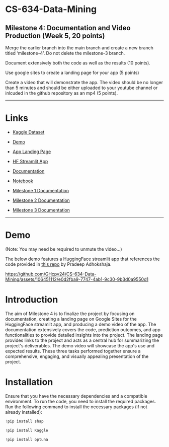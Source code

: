 # CS-634-Data-Mining

## Milestone 4: Documentation and Video Production (Week 5, 20 points)

Merge the earlier branch into the main branch and create a new branch titled ‘milestone-4’. Do not delete the milestone-3 branch.

Document extensively both the code as well as the results (10 points).

Use google sites to create a landing page for your app (5 points)

Create a video that will demonstrate the app. The video should be no longer than 5 minutes and should be either uploaded to your youtube channel or inlcuded in the github repository as an mp4 (5 points).

---

# Links

- [Kaggle Dataset](https://www.kaggle.com/competitions/house-prices-advanced-regression-techniques/overview)
- [Demo](#demo)
- [App Landing Page](https://sites.google.com/njit.edu/real-estate-housing/)
- [HF Streamlit App](https://huggingface.co/spaces/HFcpv24/LightGBM-House-Sale-Price-Prediction)
- [Documentation](https://github.com/GHcpv24/CS-634-Data-Mining/blob/milestone-4/docs/Milestone4Documentation.md)
- [Notebook](https://github.com/GHcpv24/CS-634-Data-Mining/blob/milestone-4/CS634_CVega_Notebook.ipynb)

- [Milestone 1 Documentation](https://github.com/GHcpv24/CS-634-Data-Mining/blob/milestone-1/README.md)
- [Milestone 2 Documentation](https://github.com/GHcpv24/CS-634-Data-Mining/blob/milestone-2/docs/Milestone2Documentation.md)
- [Milestone 3 Documentation](https://github.com/GHcpv24/CS-634-Data-Mining/blob/milestone-3/docs/Milestone3Documentation.md)

---

# Demo

(Note: You may need be required to unmute the video...)

The below demo features a HuggingFace streamlit app that references the code provided in [this repo](https://github.com/adhok/streamlit_ames_housing_price_prediction_app) by Pradeep Adhokshaja.

https://github.com/GHcpv24/CS-634-Data-Mining/assets/106451112/e0d2fba9-7747-4ab1-9c30-9b3d0a9550d1

# Introduction

The aim of Milestone 4 is to finalize the project by focusing on documentation, creating a landing page on Google Sites for the HuggingFace streamlit app, and producing a demo video of the app. The documentation extensively covers the code, prediction outcomes, and app functionalities to provide detailed insights into the project. The landing page provides links to the project and acts as a central hub for summarizing the project's deliverables. The demo video will showcase the app's use and expected results. These three tasks performed together ensure a comprehensive, engaging, and visually appealing presentation of the project.

# Installation

Ensure that you have the necessary dependencies and a compatible environment. To run the code, you need to install the required packages. Run the following command to install the necessary packages (if not already installed):

```py
!pip install shap
```

```py
!pip install Kaggle
```

```py
!pip install optuna
```
